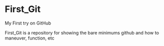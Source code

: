 # First_Git
My First try on GitHub

First_Git is a repository for showing the bare minimums github and how to maneuver, function, etc
